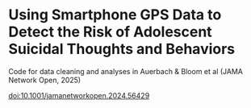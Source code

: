 # Using Smartphone GPS Data to Detect the Risk of Adolescent Suicidal Thoughts and Behaviors

Code for data cleaning and analyses in Auerbach & Bloom et al (JAMA Network Open, 2025)

[doi:10.1001/jamanetworkopen.2024.56429](https://jamanetwork.com/journals/jamanetworkopen/fullarticle/2829550)
